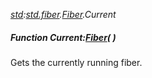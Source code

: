 _[std](../../modules/std/std-module.md):[std.fiber](../../modules/std/std-fiber.md).[Fiber](../../modules/std/std-fiber-fiber.md).Current_
##### Function Current:[Fiber](../../modules/std/std-fiber-fiber.md)(  )
Gets the currently running fiber.
